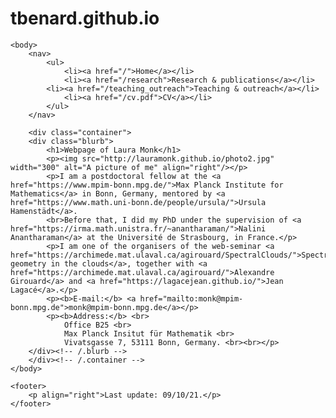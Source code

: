 # tbenard.github.io
<!DOCTYPE html>
<html>  
	<head>
		<title>Webpage of </title>
		<!-- link to main stylesheet -->
		<link rel="stylesheet" type="text/css" href="/css/main.css">
	</head>
  
	<body>
		<nav>
    		<ul>
        		<li><a href="/">Home</a></li>
	        	<li><a href="/research">Research & publications</a></li>
			<li><a href="/teaching_outreach">Teaching & outreach</a></li>
        		<li><a href="/cv.pdf">CV</a></li>
    		</ul>
		</nav>
		
		<div class="container">
		<div class="blurb">
			<h1>Webpage of Laura Monk</h1>
			<p><img src="http://lauramonk.github.io/photo2.jpg" width="300" alt="A picture of me" align="right"/></p>
			<p>I am a postdoctoral fellow at the <a href="https://www.mpim-bonn.mpg.de/">Max Planck Institute for Mathematics</a> in Bonn, Germany, mentored by <a href="https://www.math.uni-bonn.de/people/ursula/">Ursula Hamenstädt</a>. 
			<br>Before that, I did my PhD under the supervision of <a href="https://irma.math.unistra.fr/~anantharaman/">Nalini Anantharaman</a> at the Université de Strasbourg, in France.</p>
			<p>I am one of the organisers of the web-seminar <a href="https://archimede.mat.ulaval.ca/agirouard/SpectralClouds/">Spectral geometry in the clouds</a>, together with <a href="https://archimede.mat.ulaval.ca/agirouard/">Alexandre Girouard</a> and <a href="https://lagacejean.github.io/">Jean Lagacé</a>.</p>
			<p><b>E-mail:</b> <a href="mailto:monk@mpim-bonn.mpg.de">monk@mpim-bonn.mpg.de</a></p>
			<p><b>Address:</b> <br> 
				Office B25 <br>
				Max Planck Insitut für Mathematik <br>
				Vivatsgasse 7, 53111 Bonn, Germany. <br><br></p> 
		</div><!-- /.blurb -->
		</div><!-- /.container -->
	</body>
	
	<footer>
		<p align="right">Last update: 09/10/21.</p>
	</footer>
</html>

